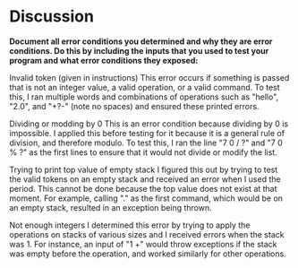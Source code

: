 # Discussion

**Document all error conditions you determined and why they are error
conditions. Do this by including the inputs that you used to test your
program and what error conditions they exposed:**

Invalid token (given in instructions)
This error occurs if something is passed that is not an integer value, a valid operation, or a valid command.
To test this, I ran multiple words and combinations of operations such as "hello", "2.0", and "+?-" (note no spaces) and ensured these printed errors. 

Dividing or modding by 0
This is an error condition because dividing by 0 is impossible. I applied this before testing for it because it is a general rule of division, and therefore modulo.
To test this, I ran the line "7 0 / ?" and "7 0 % ?" as the first lines to ensure that it would not divide or modify the list. 

Trying to print top value of empty stack
I figured this out by trying to test the valid tokens on an empty stack and received an error when I used the period. This cannot be done because the top value does not exist at that moment.
For example, calling "." as the first command, which would be on an empty stack, resulted in an exception being thrown. 

Not enough integers
I determined this error by trying to apply the operations on stacks of various sizes and I received errors when the stack was 1.
For instance, an input of "1 +" would throw exceptions if the stack was empty before the operation, and worked similarly for other operations. 